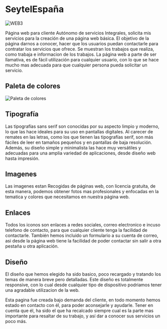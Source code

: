 # SeytelEspaña

![WEB3](https://github.com/JosemanuelPDR00/SeytelEspa-a/assets/77966853/cf0faa47-ea7e-4afb-9277-34a12810a6ff)


Página web para cliente Autónomo de servicios Integrales, solicita mis servicios para la creación de una página web básica. El objetivo de la página darnos a conocer, hacer que los usuarios puedan contactarle para contratar los servicios que ofrece.  Se muestran los trabajos que realiza, como trabaja e informacion de los trabajos. La página web a parte de ser llamativa, es de fácil utilización para cualquier usuario, con lo que se hace mucho mas adecuada para que cualquier persona pueda solicitar un servicio.

## Paleta de colores
![Paleta de colores](https://github.com/JosemanuelPDR00/SeytelEspa-a/assets/77966853/3cc0af0d-dd26-402f-b3d5-fa15718491be)

## Tipografía
Las tipografías sans serif son conocidas por su aspecto limpio y moderno, lo que las hace ideales para su uso en pantallas digitales. Al carecer de remates en las letras, como los que tienen las tipografías serif, son más fáciles de leer en tamaños pequeños y en pantallas de baja resolución. Además, su diseño simple y minimalista las hace muy versátiles y adecuadas para una amplia variedad de aplicaciones, desde diseño web hasta impresión.

## Imagenes
Las imagenes estan Recogidas de páginas web, con licencia gratuita, de esta manera, podemos obtener fotos mas profesionales y enfocadas en la tematica y colores que necesitamos en nuestra página web.

## Enlaces
Todos los iconos son enlaces a redes sociales, correo electronico e incuso telefono de contacto, para que cualquier cliente tenga la facilidad de contactarle. También hemos incluido un formulario a su cuenta de correo, asi desde la página web tiene la facilidad de poder contactar sin salir a otra pestaña u otra aplicación.

## Diseño
El diseño que hemos elegido ha sido basico, poco recargado y tratando los temas de manera breve pero detalladas. Este diseño es totalmente responsive, con lo cual desde cualquier tipo de dispositivo podriamos tener una agradable utilizacion de la web.

Esta pagina fue creada bajo demanda del cliente, en todo momento hemos estado en contacto con él, para poder aconsejarle y ayudarle. Tener en cuenta que él, ha sido el que ha recalcado siempre cual es la parte mas importante para resaltar de su trabajo, y así dar a conocer sus servicios un poco más.
